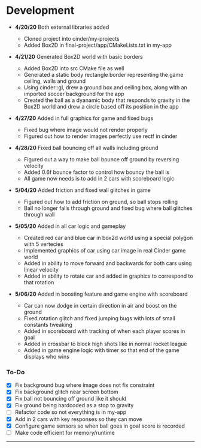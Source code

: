 # Development

- **4/20/20** Both external libraries added
  - Cloned project into cinder/my-projects
  - Added Box2D in final-project/app/CMakeLists.txt in my-app
  
- **4/21/20** Generated Box2D world with basic borders
  - Added Box2D into src CMake file as well
  - Generated a static body rectangle border representing the
    game ceiling, walls and ground
  - Using cinder::gl, drew a ground box and ceiling box,
  along with an imported soccer background for the app
  - Created the ball as a dyanamic body that responds to gravity
  in the Box2D world and drew a circle based off its position in the app

-  **4/27/20** Added in full graphics for game and fixed bugs
   - Fixed bug where image would not render properly
   - Figured out how to render images perfectly use rectf in cinder
- **4/28/20** Fixed ball bouncing off all walls including ground
   - Figured out a way to make ball bounce off ground by reversing velocity
   - Added 0.6f bounce factor to control how bouncy the ball is
   - All game now needs is to add in 2 cars with scoreboard logic
- **5/04/20** Added friction and fixed wall glitches in game
   - Figured out how to add friction on ground, so ball stops rolling
   - Ball no longer falls through ground and fixed bug where ball glitches through wall
- **5/05/20** Added in all car logic and gameplay
   - Created red car and blue car in box2d world using a special polygon with 5 vertecies
   - Implemented graphics of car using car image in real Cinder game world
   - Added in ability to move forward and backwards for both cars using linear velocity
   - Added in ability to rotate car and added in graphics to correspond to that rotation
- **5/06/20** Added in boosting feature and game engine with scoreboard
   - Car can now dodge in certain direction in air and boost on the ground
   - Fixed rotation glitch and fixed jumping bugs with lots of small constants tweaking
   - Added in scoreboard with tracking of when each player scores in goal
   - Added in crossbar to block high shots like in normal rocket league
   - Added in game engine logic with timer so that end of the game displays who wins

### To-Do

- [x] Fix background bug where image does not fix constraint
- [x] Fix background glitch near screen bottom
- [x] Fix ball not bouncing off ground like it should
- [x] Fix ground being hardcoded as a stop to gravity
- [ ] Refactor code so not everything is in my-app
- [x] Add in 2 cars with key responses so they can move
- [x] Configure game sensors so when ball goes in goal score is recorded
- [ ] Make code efficient for memory/runtime
---

